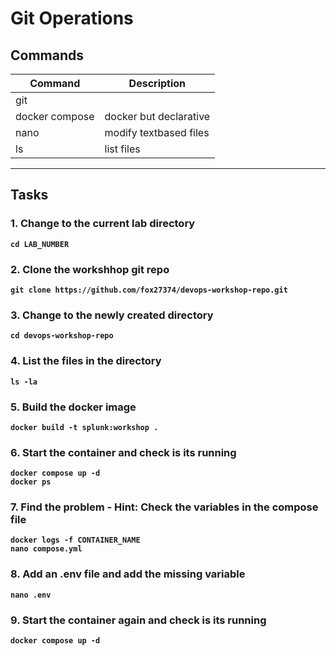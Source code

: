 # Git Operations
## Commands
| Command | Description |
| --- | --- |
| git |  |
| docker compose | docker but declarative |
| nano | modify textbased files |
| ls | list files |
---

## Tasks
### 1. Change to the current lab directory
**`cd LAB_NUMBER`**  

### 2. Clone the workshhop git repo
**`git clone https://github.com/fox27374/devops-workshop-repo.git`**  

### 3. Change to the newly created directory
**`cd devops-workshop-repo`**  

### 4. List the files in the directory
**`ls -la`**  

### 5. Build the docker image
**`docker build -t splunk:workshop .`**  

### 6. Start the container and check is its running
**`docker compose up -d`**  
**`docker ps`**  

### 7. Find the problem  - Hint: Check the variables in the compose file
**`docker logs -f CONTAINER_NAME`**  
**`nano compose.yml`**  

### 8. Add an .env file and add the missing variable
**`nano .env`**  

### 9. Start the container again and check is its running
**`docker compose up -d`**  


